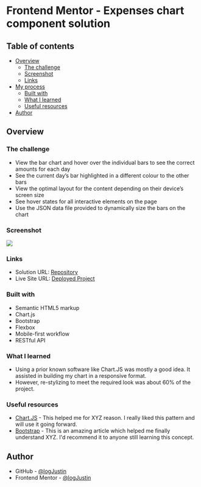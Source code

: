 # Frontend Mentor - Expenses chart component solution


## Table of contents

- [Overview](#overview)
  - [The challenge](#the-challenge)
  - [Screenshot](#screenshot)
  - [Links](#links)
- [My process](#my-process)
  - [Built with](#built-with)
  - [What I learned](#what-i-learned)
  - [Useful resources](#useful-resources)
- [Author](#author)


## Overview

### The challenge

- View the bar chart and hover over the individual bars to see the correct amounts for each day
- See the current day’s bar highlighted in a different colour to the other bars
- View the optimal layout for the content depending on their device’s screen size
- See hover states for all interactive elements on the page
- Use the JSON data file provided to dynamically size the bars on the chart

### Screenshot

![](./screenshot.jpg)


### Links

- Solution URL: [Repository](https://github.com/logJustin/frontEndMentor/tree/main/04)
- Live Site URL: [Deployed Project](https://logjustin.github.io/frontEndMentor/04/)

### Built with

- Semantic HTML5 markup
- Chart.js
- Bootstrap
- Flexbox
- Mobile-first workflow
- RESTful API


### What I learned

- Using a prior known software like Chart.JS was mostly a good idea. It assisted in building my chart in a responsive format.
- However, re-stylizing to meet the required look was about 60% of the project.


### Useful resources

- [Chart.JS](https://www.chartjs.org/) - This helped me for XYZ reason. I really liked this pattern and will use it going forward.
- [Bootstrap](https://getbootstrap.com/) - This is an amazing article which helped me finally understand XYZ. I'd recommend it to anyone still learning this concept.


## Author

- GitHub - [@logJustin](https://www.your-site.com)
- Frontend Mentor - [@logJustin](https://www.frontendmentor.io/profile/logJustin)